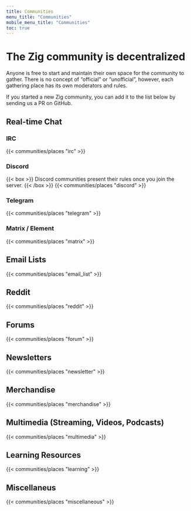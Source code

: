 ```yaml
---
title: Communities
menu_title: "Communities"
mobile_menu_title: "Communities"
toc: true
---
```

<style>
 h1, h2, h3 {
    /*font-size: 2rem;*/
 }
 .community-global-info, .community-references {
    border: 2px solid orange;
 }

 .community-place-info {
    border: 2px solid yellow;

 }
</style>


# The Zig community is decentralized
Anyone is free to start and maintain their own space for the community to gather.
There is no concept of “official” or “unofficial”, however, each gathering place has its own moderators and rules. 

If you started a new Zig community, you can add it to the list below by sending us a PR on GitHub.


## Real-time Chat
### IRC
{{< communities/places "irc" >}}

### Discord
{{< box >}} 
Discord communities present their rules once you join the server.
{{< /box >}}
{{< communities/places "discord" >}}

### Telegram
{{< communities/places "telegram" >}}

### Matrix / Element
{{< communities/places "matrix" >}}

## Email Lists
{{< communities/places "email_list" >}}

## Reddit
{{< communities/places "reddit" >}}

## Forums
{{< communities/places "forum" >}}

## Newsletters
{{< communities/places "newsletter" >}}

## Merchandise
{{< communities/places "merchandise" >}}

## Multimedia (Streaming, Videos, Podcasts)
{{< communities/places "multimedia" >}}

## Learning Resources
{{< communities/places "learning" >}}

## Miscellaneus
{{< communities/places "miscellaneous" >}}



